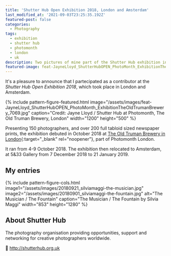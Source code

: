 ```yaml
---
title: 'Shutter Hub Open Exhibition 2018, London and Amsterdam'
last_modified_at: '2021-09-03T23:25:35.192Z'
featured-post: false
categories:
  - Photography
tags:
  - exhibition
  - shutter hub
  - photomonth
  - london
  - uk
description: Two pictures of mine part of the Shutter Hub exhibition in London and Amsterdam between October 2018 and January 2019.
featured-image: feat-JayneLloyd_ShutterHubOPEN_PhotoMonth_ExhibitionTheOldTrumanBrewery_7069.jpg
---
```

<p class="lead">It's a pleasure to announce that I partecipated as a contributor at the <em>Shutter Hub Open Exhibition 2018</em>, which took place in London and Amsterdam.</p>

<!--more-->

{% include pattern-figure-featured.html image="/assets/images/feat-JayneLloyd_ShutterHubOPEN_PhotoMonth_ExhibitionTheOldTrumanBrewery_7069.jpg" caption="Credit: Jayne Lloyd / Shutter Hub at Photomonth, The Old Truman Brewery, London" width="1200" height="500" %}

Presenting 150 photographers, and over 200 full tabloid sized newspaper prints, the exhibition debuted in October 2018 at [The Old Truman Brewery in London](https://www.trumanbrewery.com/){:target="_blank" rel="noopener"}, part of Photomonth London.

It ran from 4-9 October 2018. The exhibition then relocated to Amsterdam, at 5&33 Gallery from 7 December 2018 to 21 January 2019.

## My entries

{% include pattern-figure-cols.html image1="/assets/images/20180921_silviamaggi-the-musician.jpg" image2="/assets/images/20180901_silviamaggi-the-fountain.jpg" alt="The Musician / The Fountain" caption="The Musician / The Fountain by Silvia Maggi" width="853" height="1280" %}

## About Shutter Hub

The photography organisation providing opportunities, support and networking for creative photographers worldwide.

<p class="detached">🔗 <a href="http://shutterhub.org.uk" target="_blank" rel="noopener">http://shutterhub.org.uk</a></p>
